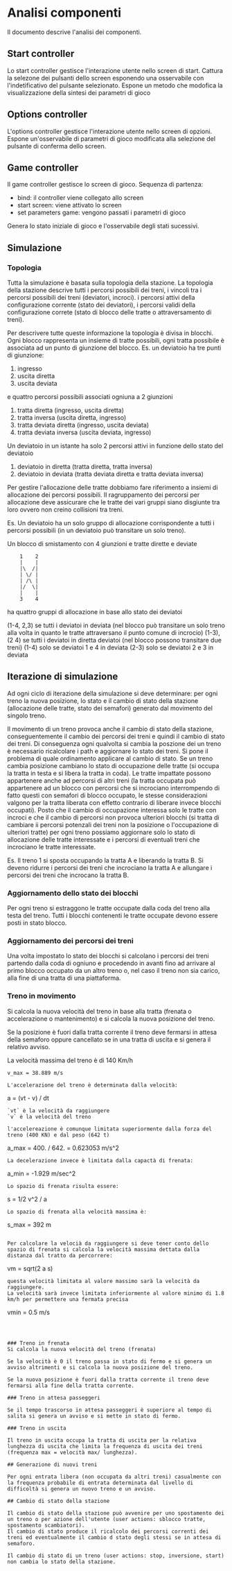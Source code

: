 
# Analisi componenti

Il documento descrive l'analisi dei componenti.

## Start controller

Lo start controller gestisce l'interazione utente nello screen di start.
Cattura la selezone dei pulsanti dello screen esponendo una osservabile con l'indetificativo del
pulsante selezionato.
Espone un metodo che modofica la visualizzazione della sintesi dei parametri di gioco


## Options controller

L'options controller gestisce l'interazione utente nello screen di opzioni.
Espone un'osservabile di parametri di gioco modificata alla selezione del pulsante di conferma dello screen.

## Game controller

Il game controller gestisce lo screen di gioco.
Sequenza di partenza:

  - bind: il controller viene collegato allo screen
  - start screen: viene attivato lo screen
  - set parameters game: vengono passati i parametri di gioco

Genera lo stato iniziale di gioco e l'osservabile degli stati sucessivi.


## Simulazione

### Topologia

Tutta la simulazione è basata sulla topologia della stazione.
La topologia della stazione descrive tutti i percorsi possibili dei treni,
i vincoli tra i percorsi possibili dei treni (deviatori, incroci).
i percorsi attivi della configurazione corrente (stato dei deviatori),
i percorsi validi della configurazione correte (stato di blocco delle tratte o attraversamento di treni).

Per descrivere tutte queste informazione la topologia è divisa in blocchi.
Ogni blocco rappresenta un insieme di tratte possibili, ogni tratta possibile è associata ad un punto di giunzione del blocco.
Es.
un deviatoio ha tre punti di giunzione:
1. ingresso
2. uscita diretta
3. uscita deviata

e quattro percorsi possibili associati ogniuna a 2 giunzioni

1. tratta diretta (ingresso, uscita diretta)
2. tratta inversa (uscita diretta, ingresso)
3. tratta deviata diretta (ingresso, uscita deviata)
4. tratta deviata inversa (uscita deviata, ingresso)

Un deviatoio in un istante ha solo 2 percorsi attivi in funzione dello stato del deviatoio
1. deviatoio in diretta (tratta diretta, tratta inversa)
2. deviatoio in deviata (tratta deviata diretta e tratta deviata inversa)

Per gestire l'allocazione delle tratte dobbiamo fare riferimento a insiemi di allocazione dei percorsi possibili.
Il ragruppamento dei percorsi per allocazione deve assicurare che le tratte dei vari gruppi siano disgiunte tra loro ovvero non creino collisioni tra treni.

Es. Un deviatoio ha un solo gruppo di allocazione corrispondente a tutti i percorsi possibili (in un deviatoio può transitare un solo treno).

Un blocco di smistamento con 4 giunzioni e tratte dirette e deviate
```
    1    2
    |    |
    |\  /|
    | \/ |
    | /\ |
    |/  \|
    |    |
    3    4
```
ha quattro gruppi di allocazione in base allo stato dei deviatoi

(1-4, 2,3) se tutti i deviatoi in deviata (nel blocco può transitare un solo treno alla volta in quanto 
le tratte attraversano il punto comune di incrocio)
(1-3), (2 4) se tutti i deviatoi in diretta deviatoi (nel blocco possono transitare due treni)
(1-4) solo se deviatoi 1 e 4 in deviata
(2-3) solo se deviatoi 2 e 3 in deviata


## Iterazione di simulazione

Ad ogni ciclo di iterazione della simulazione si deve determinare: per ogni treno la nuova posizione, lo stato e  il cambio di stato della stazione (allocazione delle tratte, stato dei semafori) generato dal movimento del singolo treno.

Il movimento di un treno provoca anche il cambio di stato della stazione, conseguentemente il cambio dei percorsi dei treni e quindi il cambio di stato dei treni.
Di conseguenza ogni qualvolta si cambia la poszione dei un treno è necessario ricalcolare i path e aggiornare lo stato dei treni.
Si pone il problema di quale ordinamento applicare al cambio di stato.
Se un treno cambia posizione cambiano lo stato di occupazione delle tratte (si occupa la tratta in testa e si libera la tratta in coda).
Le tratte impattate possono appartenere anche ad percorsi di altri treni (la tratta occupata può appartenere ad un blocco con percorsi che si incrociano interrompendo di fatto questi con 
semafori di blocco occupato, le stesse considerazioni valgono per la tratta liberata con effetto contrario di liberare invece blocchi occupati).
Posto che il cambio di occupazione interessa solo le tratte con incroci e che il cambio di percorsi non provoca ulteriori blocchi (si tratta di cambiare ii percorsi potenzali dei treni non la posizione o l'occupazione di ulteriori tratte) per ogni treno possiamo aggiornare solo lo stato di allocazione delle tratte interessate e i percorsi di eventuali treni che incrociano le tratte interessate.

Es. Il treno 1 si sposta occupando la tratta A e liberando la tratta B.
	Si deveno ridurre i percorsi dei treni che incrociano la tratta A e allungare i percorsi dei treni che incrocano la tratta B.



    
### Aggiornamento dello stato dei blocchi

Per ogni treno si estraggono le tratte occupate dalla coda del treno alla testa del treno.
Tutti i blocchi contenenti le tratte occupate devono essere posti in stato blocco.


### Aggiornamento dei percorsi dei treni

Una volta impostato lo stato dei blocchi si calcolano i percorsi dei treni partendo dalla coda di ogniuno e procedendo in avanti fino ad arrivare al primo blocco occupato da un altro treno o, nel caso il treno non sia carico, alla fine di una tratta di una piattaforma. 


### Treno in movimento

Si calcola la nuova velocità del treno in base alla tratta (frenata o accelerazione o mantenimento) e si calcola la nuova posizione del treno.

Se la posizione è fuori dalla tratta corrente il treno deve fermarsi in attesa della semaforo
oppure cancellato se in una tratta di uscita e si genera il relativo avviso.

La velocità massima del treno è di 140 Km/h
```
v_max = 38.889 m/s

L'accelerazione del treno è determinata dalla velocità:
```
a = (vt - v) / dt
```
`vt` è la velocità da raggiungere
`v` è la velocità del treno

l'accelereazione è comunque limitata superiormente dalla forza del treno (400 KN) e dal peso (642 t)
```
a_max = 400. / 642. = 0.623053 m/s^2
```
La decelerazione invece è limitata dalla capactà di frenata:
```
a_min = -1.929 m/sec^2
```
Lo spazio di frenata risulta essere:
```
s = 1/2 v^2 / a
```
Lo spazio di frenata alla velocità massima è:
```
s_max = 392 m
```

Per calcolare la velocià da raggiungere si deve tener conto dello spazio di frenata si calcola la velocità massima dettata dalla distanza dal tratto da percorrere:
```
vm = sqrt(2 a s)
```
questa velocità limitata al valore massimo sarà la velocità da raggiungere.
La velocità sarà invece limitata inferiormente al valore minimo di 1.8 km/h per permettere una fermata precisa
```
vmin = 0.5 m/s
```



### Treno in frenata
Si calcola la nuova velocità del treno (frenata)

Se la velocità è 0 il treno passa in stato di fermo e si genera un avviso altrimenti e si calcola la nuova posizione del treno.

Se la nuova posizione è fuori dalla tratta corrente il treno deve fermarsi alla fine della tratta corrente.

### Treno in attesa passeggeri

Se il tempo trascorso in attesa passeggeri è superiore al tempo di salita si genera un avviso e si mette in stato di fermo.

### Treno in uscita

Il treno in uscita occupa la tratta di uscita per la relativa lunghezza di uscita che limita la frequenza di uscita dei treni (frequenza max = velocità max/ lunghezza).

## Generazione di nuovi treni

Per ogni entrata libera (non occupata da altri treni) casualmente con la frequenza probabile di entrata determinata dal livello di difficoltà si genera un nuovo treno e un avviso.

## Cambio di stato della stazione

Il cambio di stato della stazione può avvenire per uno spostamento dei un treno o per azione dell'utente (user actions: sblocco tratte, spostamento scambiatori).
Il cambio di stato produce il ricalcolo dei percorsi correnti dei treni ed eventualmente il cambio d stato degli stessi se in attesa di semaforo. 

Il cambio di stato di un treno (user actions: stop, inversione, start) non cambia lo stato della stazione.

